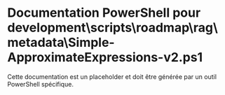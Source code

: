 # Documentation PowerShell pour development\scripts\roadmap\rag\metadata\Simple-ApproximateExpressions-v2.ps1

Cette documentation est un placeholder et doit être générée par un outil PowerShell spécifique.
